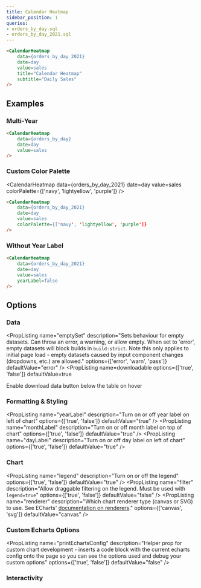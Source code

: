 ```yaml
---
title: Calendar Heatmap
sidebar_position: 1
queries:
- orders_by_day.sql
- orders_by_day_2021.sql
---
```


<CalendarHeatmap 
    data={orders_by_day_2021}    
    date=day
    value=sales
    title="Calendar Heatmap"
    subtitle="Daily Sales"
/>

```markdown
<CalendarHeatmap 
    data={orders_by_day_2021}
    date=day
    value=sales
    title="Calendar Heatmap"
    subtitle="Daily Sales"
/>
```

## Examples

### Multi-Year

<CalendarHeatmap 
    data={orders_by_day}    
    date=day
    value=sales
/>

```markdown
<CalendarHeatmap 
    data={orders_by_day}
    date=day
    value=sales
/>
```

### Custom Color Palette

<CalendarHeatmap
    data={orders_by_day_2021}
    date=day
    value=sales
    colorPalette={['navy', 'lightyellow', 'purple']}
/>

```markdown
<CalendarHeatmap
    data={orders_by_day_2021}
    date=day
    value=sales
    colorPalette={['navy', 'lightyellow', 'purple']}
/>
```

### Without Year Label

<CalendarHeatmap 
    data={orders_by_day_2021}    
    date=day
    value=sales
    yearLabel=false
/>

```markdown
<CalendarHeatmap 
    data={orders_by_day_2021}
    date=day
    value=sales
    yearLabel=false
/> 
```




## Options

### Data

<PropListing 
    name="data"
    description="Query name, wrapped in curly braces"
    required=true
    options="query name"
/>
<PropListing 
    name="date"
    description="Date column to use for the calendar"
    required=true
    options="column name"
/>
<PropListing 
    name="value"
    description="Numeric column to use for the y-axis"
    required=true
    options="column name"
/>
<PropListing 
    name="min"
    description="Minimum number for the calendar heatmap's color scale"
    options="number"
    defaultValue="min of value column"
/>
<PropListing 
    name="max"
    description="Maximum number for the calendar heatmap's color scale"
    options="number"
    defaultValue="max of value column"
/>
<PropListing 
    name="emptySet"
    description="Sets behaviour for empty datasets. Can throw an error, a warning, or allow empty. When set to 'error', empty datasets will block builds in `build:strict`. Note this only applies to initial page load - empty datasets caused by input component changes (dropdowns, etc.) are allowed."
    options={['error', 'warn', 'pass']}
    defaultValue="error"
/>
<PropListing 
    name="emptyMessage"
    description="Text to display when an empty dataset is received - only applies when `emptySet` is 'warn' or 'pass', or when the empty dataset is a result of an input component change (dropdowns, etc.)."
    options="string"
    defaultValue="No records"
/>
<PropListing
    name=downloadable
    options={['true', 'false']}
    defaultValue=true
>

Enable download data button below the table on hover

</PropListing>

### Formatting & Styling

<PropListing 
    name="colorPalette"
    description="Array of colors to form the gradient for the heatmap. Remember to wrap your array in curly braces."
    options="array of color codes - e.g., {`colorPalette={['navy', 'white', '#c9c9c9']}`}"
/>
<PropListing 
    name="valueFmt"
    description="Format to use for value column (<a class=markdown href='/core-concepts/formatting'>see available formats<a/>)"
    options="Excel-style format | built-in format name | custom format name"
/>
<PropListing 
    name="yearLabel"
    description="Turn on or off year label on left of chart"
    options={['true', 'false']}
    defaultValue="true"
/>
<PropListing 
    name="monthLabel"
    description="Turn on or off month label on top of chart"
    options={['true', 'false']}
    defaultValue="true"
/>
<PropListing 
    name="dayLabel"
    description="Turn on or off day label on left of chart"
    options={['true', 'false']}
    defaultValue="true"
/>

### Chart

<PropListing 
    name="title"
    description="Chart title. Appears at top left of chart."
    options="string"
/>
<PropListing 
    name="subtitle"
    description="Chart subtitle. Appears just under title."
    options="string"
/>
<PropListing 
    name="chartAreaHeight"
    description="Minimum height of the chart area (excl. header and footer) in pixels. Adjusting the height affects all viewport sizes and may impact the mobile UX."
    options="number"
    defaultValue="auto set based on y-axis values"
/>
<PropListing 
    name="legend"
    description="Turn on or off the legend"
    options={['true', 'false']}
    defaultValue="true"
/>
<PropListing 
    name="filter"
    description="Allow draggable filtering on the legend. Must be used with `legend=true`"
    options={['true', 'false']}
    defaultValue="false"
/>
<PropListing 
    name="renderer"
    description="Which chart renderer type (canvas or SVG) to use. See ECharts' <a href='https://echarts.apache.org/handbook/en/best-practices/canvas-vs-svg/' class=markdown>documentation on renderers</a>."
    options={['canvas', 'svg']}
    defaultValue="canvas"
/>

### Custom Echarts Options

<PropListing 
    name="echartsOptions"
    description="Custom Echarts options to override the default options. See <a href='/components/echarts-options/' class=markdown>reference page</a> for available options."
    options="{`{{exampleOption:'exampleValue'}}`}"
/>
<PropListing 
    name="seriesOptions"
    description="Custom Echarts options to override the default options for all series in the chart. This loops through the series to apply the settings rather than having to specify every series manually using `echartsOptions` See <a href='/components/echarts-options/' class=markdown>reference page</a> for available options."
    options="{`{{exampleSeriesOption:'exampleValue'}}`}"
/>
<PropListing 
    name="printEchartsConfig"
    description="Helper prop for custom chart development - inserts a code block with the current echarts config onto the page so you can see the options used and debug your custom options"
    options={['true', 'false']}
    defaultValue="false"
/>

### Interactivity

<PropListing
    name=connectGroup
    description="Group name to connect this chart to other charts for synchronized tooltip hovering. Charts with the same `connectGroup` name will become connected"
/>
